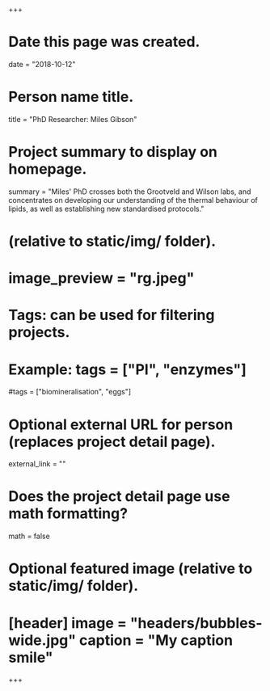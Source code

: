 +++
# Date this page was created.
date = "2018-10-12"
# Person name title.
title = "PhD Researcher: Miles Gibson"
# Project summary to display on homepage.
summary = "Miles' PhD crosses both the Grootveld and Wilson labs, and concentrates on developing our understanding of the thermal behaviour of lipids, as well as establishing new standardised protocols." 
# (relative to static/img/ folder).
# image_preview = "rg.jpeg"
# Tags: can be used for filtering projects.
# Example: tags = ["PI", "enzymes"]
#tags = ["biomineralisation", "eggs"]
# Optional external URL for person (replaces project detail page).
external_link = ""
# Does the project detail page use math formatting?
math = false
# Optional featured image (relative to static/img/ folder).
# [header] image = "headers/bubbles-wide.jpg" caption = "My caption smile"
+++
